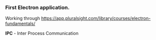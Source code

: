### First Electron application.
Working through https://app.pluralsight.com/library/courses/electron-fundamentals/

**IPC** - Inter Process Communication
